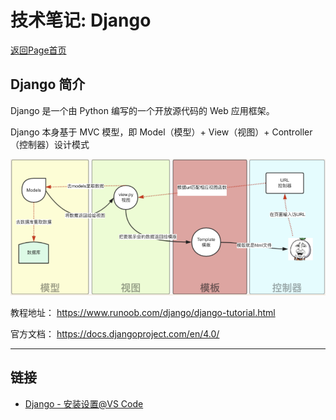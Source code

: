 # 技术笔记: Django

[返回Page首页](../index.md)

## Django 简介

Django 是一个由 Python 编写的一个开放源代码的 Web 应用框架。

Django 本身基于 MVC 模型，即 Model（模型）+ View（视图）+ Controller（控制器）设计模式

![图片](../django/pics/index/图片1.png)

教程地址：
https://www.runoob.com/django/django-tutorial.html

官方文档：
https://docs.djangoproject.com/en/4.0/

***

## 链接
- [Django - 安装设置\@VS Code](./app/django_setup.md)